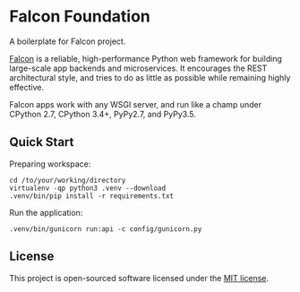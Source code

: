 # Falcon Foundation

A boilerplate for Falcon project.

[Falcon][falcon] is a reliable, high-performance Python web framework for building large-scale app backends and microservices. It encourages the REST architectural style, and tries to do as little as possible while remaining highly effective.

Falcon apps work with any WSGI server, and run like a champ under CPython 2.7, CPython 3.4+, PyPy2.7, and PyPy3.5.

## Quick Start

Preparing workspace:

```
cd /to/your/working/directory
virtualenv -qp python3 .venv --download
.venv/bin/pip install -r requirements.txt
```

Run the application:

```
.venv/bin/gunicorn run:api -c config/gunicorn.py
```

## License

This project is open-sourced software licensed under the [MIT license](./license.txt).


[falcon]:https://falconframework.org/
